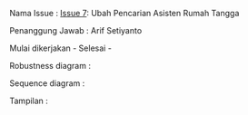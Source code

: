 Nama Issue : [Issue 7](https://code.google.com/p/e-asruta/issues/detail?id=7): 	Ubah Pencarian Asisten Rumah Tangga

Penanggung Jawab : Arif Setiyanto


Mulai dikerjakan - Selesai -


Robustness diagram :


Sequence diagram :


Tampilan :